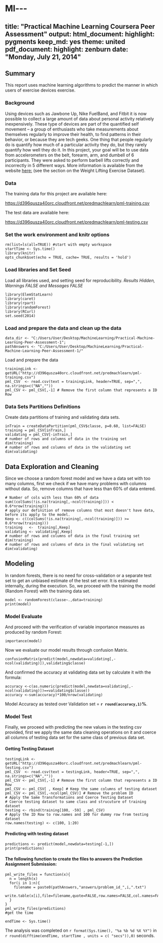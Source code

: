 # Ml---
title: "Practical Machine Learning Coursera Peer Assessment"
output:
  html_document:
    highlight: pygments
    keep_md: yes
    theme: united
  pdf_document:
    highlight: zenburn
date: "Monday, July 21, 2014"
---

## Summary

This report uses machine learning algorithms to predict the manner in which users of exercise devices exercise. 


### Background

Using devices such as Jawbone Up, Nike FuelBand, and Fitbit it is now possible to collect a large amount of data about personal activity relatively inexpensively. These type of devices are part of the quantified self movement – a group of enthusiasts who take measurements about themselves regularly to improve their health, to find patterns in their behavior, or because they are tech geeks. One thing that people regularly do is quantify how much of a particular activity they do, but they rarely quantify how well they do it. In this project, your goal will be to use data from accelerometers on the belt, forearm, arm, and dumbell of 6 participants. They were asked to perform barbell lifts correctly and incorrectly in 5 different ways. More information is available from the website [here:](http://groupware.les.inf.puc-rio.br/har) (see the section on the Weight Lifting Exercise Dataset). 

### Data 

The training data for this project are available here: 

https://d396qusza40orc.cloudfront.net/predmachlearn/pml-training.csv

The test data are available here: 

https://d396qusza40orc.cloudfront.net/predmachlearn/pml-testing.csv


### Set the work environment and knitr options

```{r setoptions}
rm(list=ls(all=TRUE)) #start with empty workspace
startTime <- Sys.time()
library(knitr)
opts_chunk$set(echo = TRUE, cache= TRUE, results = 'hold')
```

### Load libraries and Set Seed

Load all libraries used, and setting seed for reproducibility. *Results Hidden, Warnings FALSE and Messages FALSE*

```{r library_calls, message=FALSE, warning=FALSE, results='hide'}
library(ElemStatLearn)
library(caret)
library(rpart)
library(randomForest)
library(RCurl)
set.seed(2014)
```

### Load and prepare the data and clean up the data

```{r Ass_Dir Hide, echo=FALSE}
data_dir <- "C:/Users/User/Desktop/MachineLearning/Practical-Machine-Learning-Peer-Assessment-1";
pathAnswers <- "C:/Users/User/Desktop/MachineLearning/Practical-Machine-Learning-Peer-Assessment-1/"
```


Load and prepare the data

```{r load_prep_call}
trainingLink <- getURL("http://d396qusza40orc.cloudfront.net/predmachlearn/pml-training.csv")
pml_CSV  <- read.csv(text = trainingLink, header=TRUE, sep=",", na.strings=c("NA",""))
pml_CSV <- pml_CSV[,-1] # Remove the first column that represents a ID Row
```

### Data Sets Partitions Definitions

Create data partitions of training and validating data sets.

```{r dataPart}
inTrain = createDataPartition(pml_CSV$classe, p=0.60, list=FALSE)
training = pml_CSV[inTrain,]
validating = pml_CSV[-inTrain,]
# number of rows and columns of data in the training set
dim(training)
# number of rows and columns of data in the validating set
dim(validating)
```
## Data Exploration and Cleaning

Since we choose a random forest model and we have a data set with too many columns, first we check if we have many problems with columns without data. So, remove columns that have less than 60% of data entered.

```{r CkNA, echo=TRUE, results='asis'}
# Number of cols with less than 60% of data
sum((colSums(!is.na(training[,-ncol(training)])) < 0.6*nrow(training)))
# apply our definition of remove columns that most doesn't have data, before its apply to the model.
Keep <- c((colSums(!is.na(training[,-ncol(training)])) >= 0.6*nrow(training)))
training   <-  training[,Keep]
validating <- validating[,Keep]
# number of rows and columns of data in the final training set
dim(training)
# number of rows and columns of data in the final validating set
dim(validating)
```

## Modeling
In random forests, there is no need for cross-validation or a separate test set to get an unbiased estimate of the test set error. It is estimated internally, during the execution. So, we proceed with the training the model (Random Forest) with the training data set.

```{r rf_apply}
model <- randomForest(classe~.,data=training)
print(model)
```

### Model Evaluate
And proceed with the verification of variable importance measures as produced by random Forest:

```{r CkImportVar}
importance(model)
```

Now we evaluate our model results through confusion Matrix.

```{r confMx}
confusionMatrix(predict(model,newdata=validating[,-ncol(validating)]),validating$classe)
```

And confirmed the accuracy at validating data set by calculate it with the formula:

```{r CAccur}
accuracy <-c(as.numeric(predict(model,newdata=validating[,-ncol(validating)])==validating$classe))
accuracy <-sum(accuracy)*100/nrow(validating)
```

Model Accuracy as tested over Validation set = **`r round(accuracy,1)`%**.  

### Model Test

Finally, we proceed with predicting the new values in the testing csv provided, first we apply the same data cleaning operations on it and coerce all columns of testing data set for the same class of previous data set. 

#### Getting Testing Dataset

```{r GetTestData}
testingLink <- getURL("http://d396qusza40orc.cloudfront.net/predmachlearn/pml-testing.csv")
pml_CSV  <- read.csv(text = testingLink, header=TRUE, sep=",", na.strings=c("NA",""))
pml_CSV <- pml_CSV[,-1] # Remove the first column that represents a ID Row
pml_CSV <- pml_CSV[ , Keep] # Keep the same columns of testing dataset
pml_CSV <- pml_CSV[,-ncol(pml_CSV)] # Remove the problem ID
# Apply the Same Transformations and Coerce Testing Dataset
# Coerce testing dataset to same class and strucuture of training dataset 
testing <- rbind(training[100, -59] , pml_CSV) 
# Apply the ID Row to row.names and 100 for dummy row from testing dataset 
row.names(testing) <- c(100, 1:20)
```

#### Predicting with testing dataset

```{r PredictingTestingResults}
predictions <- predict(model,newdata=testing[-1,])
print(predictions)
```

#### The following function to create the files to answers the Prediction Assignment Submission:

```{r WriteResults}
pml_write_files = function(x){
  n = length(x)
  for(i in 1:n){
    filename = paste0(pathAnswers,"answers/problem_id_",i,".txt")
    write.table(x[i],file=filename,quote=FALSE,row.names=FALSE,col.names=FALSE)
  }
}
pml_write_files(predictions)
#get the time
```

```{r cache=FALSE}
endTime <- Sys.time()
```
The analysis was completed on `r format(Sys.time(), "%a %b %d %X %Y")`  in `r round(difftime(endTime, startTime , units = c( "secs")),0)` seconds.
